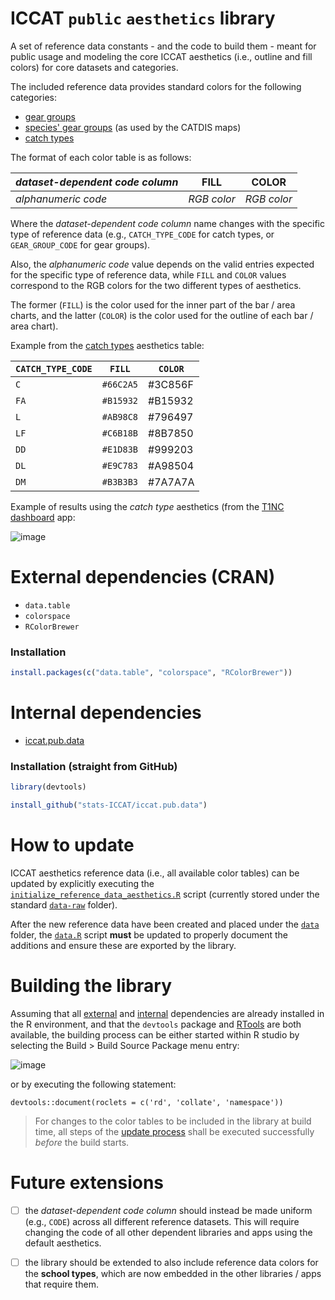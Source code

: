 # ICCAT `public` `aesthetics` library

A set of reference data constants - and the code to build them - meant for public usage and modeling the core ICCAT aesthetics (i.e., outline and fill colors) for core datasets and categories.

The included reference data provides standard colors for the following categories:

-   [gear groups](https://github.com/stats-ICCAT/iccat.pub.aes/blob/main/data/REF_GEAR_GROUPS_COLORS.rda)
-   [species' gear groups](https://github.com/stats-ICCAT/iccat.pub.aes/blob/main/data/REF_SPECIES_GEAR_GROUPS_COLORS.rda) (as used by the CATDIS maps)
-   [catch types](https://github.com/stats-ICCAT/iccat.pub.aes/blob/main/data/REF_CATCH_TYPES_COLORS.rda)

The format of each color table is as follows:

|*dataset-dependent code column*|FILL   |COLOR|
|-------------------------------|---------|-------|
|*alphanumeric code*            |*RGB color*|*RGB color*|

Where the *dataset-dependent code column* name changes with the specific type of reference data (e.g., `CATCH_TYPE_CODE` for catch types, or `GEAR_GROUP_CODE` for gear groups). 

Also, the *alphanumeric code* value depends on the valid entries expected for the specific type of reference data, while `FILL` and `COLOR` values correspond to the RGB colors for the two different types of aesthetics.

The former (`FILL`) is the color used for the inner part of the bar / area charts, and the latter (`COLOR`) is the color used for the outline of each bar / area chart).

Example from the [catch types](https://github.com/stats-ICCAT/iccat.pub.aes/blob/main/data/REF_CATCH_TYPES_COLORS.rda) aesthetics table:

|`CATCH_TYPE_CODE`|`FILL`   |`COLOR`  |
|---------------|-------|-------|
|`C`              |`#66C2A5`|#3C856F|
|`FA`             |`#B15932`|#B15932|
|`L`             |`#AB98C8`|#796497|
|`LF`             |`#C6B18B`|#8B7850|
|`DD`             |`#E1D83B`|#999203|
|`DL`             |`#E9C783`|#A98504|
|`DM`             |`#B3B3B3`|#7A7A7A|

Example of results using the *catch type* aesthetics (from the [T1NC dashboard](https://iccat.shinyapps.io/T1NC_dashboard) app:

![image](https://github.com/user-attachments/assets/91fec789-eb57-4e75-b74c-48153d53799a)

# External dependencies (CRAN) <a name="external_deps"></a>
+ `data.table`
+ `colorspace`
+ `RColorBrewer`

### Installation
```R
install.packages(c("data.table", "colorspace", "RColorBrewer"))
```

# Internal dependencies <a name="internal_deps"></a>
+ [iccat.pub.data](https://github.com/stats-ICCAT/iccat.pub.data)

### Installation (straight from GitHub)
```R
library(devtools)

install_github("stats-ICCAT/iccat.pub.data")
```

# How to update <a name="update_process"></a>

ICCAT aesthetics reference data (i.e., all available color tables) can be updated by explicitly executing the [`initialize_reference_data_aesthetics.R`](https://github.com/stats-ICCAT/iccat.pub.aes/blob/main/data-raw/initialize_reference_data_aesthetics.R) script (currently stored under the standard [`data-raw`](https://github.com/stats-ICCAT/iccat.pub.aes/tree/main/data-raw) folder).

After the new reference data have been created and placed under the [`data`](https://github.com/stats-ICCAT/iccat.pub.aes/tree/main/data) folder, the [`data.R`](https://github.com/stats-ICCAT/iccat.pub.aes/blob/main/data/data.R) script **must** be updated to properly document the additions and ensure these are exported by the library.

# Building the library

Assuming that all [external](#external_deps) and [internal](#internal_deps) dependencies are already installed in the R environment, and that the `devtools` package and [RTools](https://cran.r-project.org/bin/windows/Rtools/) are both available, the building process can be either started within R studio by selecting the Build > Build Source Package menu entry:

![image](https://github.com/user-attachments/assets/f209d8d4-568c-4200-bcf2-fb1fa0e1d2ef)

or by executing the following statement:

`devtools::document(roclets = c('rd', 'collate', 'namespace'))`

> For changes to the color tables to be included in the library at build time, all steps of the [update process](#update_process) shall be executed successfully *before* the build starts.

# Future extensions

+ [ ] the *dataset-dependent code column* should instead be made uniform (e.g., `CODE`) across all different reference datasets. This will require changing the code of all other dependent libraries and apps using the default aesthetics. 
+ [ ] the library should be extended to also include reference data colors for the **school types**, which are now embedded in the other libraries / apps that require them. 
 
